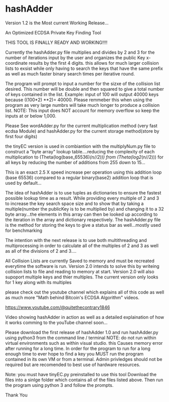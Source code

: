 # hashAdder

Version 1.2 is the Most current Working Release...

An Optimized ECDSA Private Key Finding Tool

THIS TOOL IS FINALLY READY AND WORKING!!!!

Currently the hashAdder.py file multiplies and divides by 2 and 3 for the number of iterations input by the user and organizes the public Key x-coordinate results by the first 4 digits.
this allows for much larger collision lists to exsist while only having to search the keys that have the same prefix as well as much faster binary search times per iterative round.

The program will prompt to input a number for the sizxe of the collision list desired. This number will be double and then squared to give a total number of keys contained in the list.
Example: input of 100 will output 40000 keys because ((100*2) **2)= 40000. Please remmeber this when using the program as very large numbrs will take much longer to produce a collision list.
NOTE: This input does NOT account for memory overflow so keep the inputs at or below 1,000.

Please See wordAdder.py for the current multiplication method (very fast ecdsa Module) and hashAdder.py for the current storage method(store by first four digits)

the tinyEC version is used in combiantion with the multiplyNum.py file to construct a "byte array" lookup table....reducing the complexity of each
multiplication to (Theta(log(base_65536)*(n//2))) from (Theta(log2*(n//2))) for all keys by reducing the number of additions from 255 down to 15...

This is an exact 2.5 X speed increase per operation using this addition loop (base 65536) compared to a regular binary(base2) addition loop that is used by default...

The idea of hashAdder is to use tuples as dictionaries to ensure the fastest possible lookup time as a result. While providing every multiple of 2 and 3 to increase the key search space size and to show that by taking a multiple(number the publicKey is to be multiplied by) and changing it to a 32 byte array...the elements in this array
can then be looked up according to the iteration in the array and dictionary respectively.
The hashAdder.py file is the method for storing the keys to give a status bar as well...mostly used for benchmarking

The intention with the next release is to use both multithreading and multiprocessing in order to calculate all of the multiples of 2 and 3 as well as all of the 
divisions of 2 and 3....

All Collision Lists are currently Saved to memory and must be recreated everytime the software is run. Version 2.0 intends to solve this by writeing collision lists to file and reading to memory at start.
Version 2.0 will also supoport multiple keys and thier multiples. The current version only looks for 1 key along with its multiples

please check out the youtube channel which explains all of this code as well as much more "Math behind Bitcoin's ECDSA Algorithm" videos.

https://www.youtube.com/@quitethecontrary1846

Video showing hashAdder in action as well as a detailed explaination of how it works comming to the youTube channel soon...

Please download the first release of hashAdder 1.0 and run hashAdder.py using python3 from the command line / terminal
NOTE: do not run within virtual environments such as within visual studio. this Causes memory error after running for a long time. In order for the program to run for a long enough time to ever hope to find a key you MUST run the program contained in its own VM or from a terminal. Admin privledges should not be required but are recomended to best use of hardware resources.

Note: you must have tinyEC.py preinstalled to use this tool
Download the files into a sinlge folder which contains all of the files listed above. Then run the program using python 3 and follow the prompts.

Thank You
